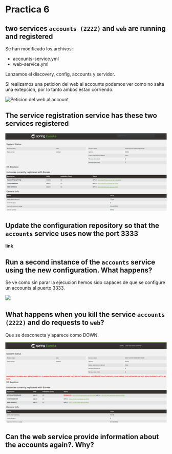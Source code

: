 # Practica 6

## two services `accounts (2222)` and `web` are running and registered

Se han modificado los archivos:
 - accounts-service.yml
 - web-service.yml

Lanzamos el discovery, config, accounts y servidor.

Si realizamos una peticion del web al accounts podemos ver como no salta
una extepcion, por lo tanto ambos estan corriendo.

![Peticion del web al account](./img/peticion1.png)

## The service registration service has these two services registered

![Eureka](./img/eureka.png)

## Update the configuration repository so that the `accounts` service uses now the port 3333

**link**

## Run a second instance of the `accounts` service using the new configuration. What happens?

Se ve como sin parar la ejecucion hemos sido capaces de que se configure un
accounts al puerto 3333.

![](./img/account3333.png)

## What happens when you kill the service `accounts (2222)` and do requests to `web`?

Que se desconecta y aparece como DOWN.

![](./img/accountDOWN.png)

## Can the web service provide information about the accounts again?. Why?